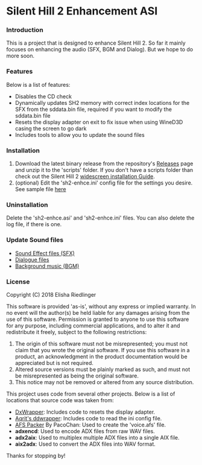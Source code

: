 # Silent Hill 2 Enhancement ASI
### Introduction
This is a project that is designed to enhance Silent Hill 2.  So far it mainly focuses on enhancing the audio (SFX, BGM and Dialog).  But we hope to do more soon.

### Features
Below is a list of features:

 * Disables the CD check
 * Dynamically updates SH2 memory with correct index locations for the SFX from the sddata.bin file, required if you want to modify the sddata.bin file
 * Resets the display adapter on exit to fix issue when using WineD3D casing the screen to go dark
 * Includes tools to allow you to update the sound files

### Installation

1. Download the latest binary release from the repository's [Releases](https://github.com/elishacloud/Silent-Hill-2-Enhancements/releases) page and unzip it to the 'scripts' folder.  If you don't have a scripts folder than check out the Silent Hill 2 [widescreen installation Guide](http://widescreenfix.townofsilenthill.com/SH2/).
2. (optional) Edit the 'sh2-enhce.ini' config file for the settings you desire.  See sample file [here](https://github.com/elishacloud/Silent-Hill-2-Enhancements/blob/master/Common/sh2-enhce.ini)

### Uninstallation

Delete the 'sh2-enhce.asi' and 'sh2-enhce.ini' files. You can also delete the log file, if there is one.

### Update Sound files

* [Sound Effect files (SFX)](https://github.com/elishacloud/Silent-Hill-2-Enhancements/tree/master/BuildSound/SFX)
* [Dialogue files](https://github.com/elishacloud/Silent-Hill-2-Enhancements/tree/master/BuildSound/Dialog)
* [Background music (BGM)](https://github.com/elishacloud/Silent-Hill-2-Enhancements/tree/master/BuildSound/BGM)

### License
Copyright (C) 2018 Elisha Riedlinger

This software is provided 'as-is', without any express or implied warranty. In no event will the author(s) be held liable for any damages arising from the use of this software. Permission is granted to anyone to use this software for any purpose, including commercial applications, and to alter it and redistribute it freely, subject to the following restrictions:

1. The origin of this software must not be misrepresented; you must not claim that you wrote the original software. If you use this software in a product, an acknowledgment in the product documentation would be appreciated but is not required.
2. Altered source versions must be plainly marked as such, and must not be misrepresented as being the original software.
3. This notice may not be removed or altered from any source distribution.

This project uses code from several other projects. Below is a list of locations that source code was taken from:

 * [DxWrapper](https://github.com/elishacloud/dxwrapper): Includes code to resets the display adapter.
 * [Aqrit's ddwrapper](http://bitpatch.com/ddwrapper.html): Includes code to read the ini config file.
 * [AFS Packer](https://www.romhacking.net/utilities/843/) By PacoChan: Used to create the 'voice.afs' file.
 * **adxencd**: Used to encode ADX files from raw WAV files.
 * **adx2aix**: Used to multiplex multiple ADX files into a single AIX file.
 * **aix2adx**: Used to convert the ADX files into WAV format.

Thanks for stopping by!
